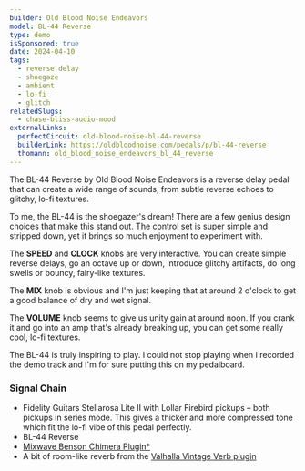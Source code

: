 ```yaml
---
builder: Old Blood Noise Endeavors
model: BL-44 Reverse
type: demo
isSponsored: true
date: 2024-04-10
tags:
  - reverse delay
  - shoegaze
  - ambient
  - lo-fi
  - glitch
relatedSlugs:
  - chase-bliss-audio-mood
externalLinks:
  perfectCircuit: old-blood-noise-bl-44-reverse
  builderLink: https://oldbloodnoise.com/pedals/p/bl-44-reverse
  thomann: old_blood_noise_endeavors_bl_44_reverse
---
```


The BL-44 Reverse by Old Blood Noise Endeavors is a reverse delay pedal that can create a wide range of sounds, from subtle reverse echoes to glitchy, lo-fi textures.

To me, the BL-44 is the shoegazer's dream! There are a few genius design choices that make this stand out. The control set is super simple and stripped down, yet it brings so much enjoyment to experiment with.

The **SPEED** and **CLOCK** knobs are very interactive. You can create simple reverse delays, go an octave up or down, introduce glitchy artifacts, do long swells or bouncy, fairy-like textures.

The **MIX** knob is obvious and I'm just keeping that at around 2 o'clock to get a good balance of dry and wet signal.

The **VOLUME** knob seems to give us unity gain at around noon. If you crank it and go into an amp that's already breaking up, you can get some really cool, lo-fi textures.

The BL-44 is truly inspiring to play. I could not stop playing when I recorded the demo track and I'm for sure putting this on my pedalboard.

### Signal Chain

- Fidelity Guitars Stellarosa Lite II with Lollar Firebird pickups – both pickups in series mode. This gives a thicker and more compressed tone which fit the lo-fi vibe of this pedal perfectly.
- BL-44 Reverse
- [Mixwave Benson Chimera Plugin\*](https://sweetwater.sjv.io/B0N2PL)
- A bit of room-like reverb from the [Valhalla Vintage Verb plugin](https://valhalladsp.com/shop/reverb/valhalla-vintage-verb/)
